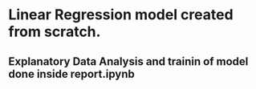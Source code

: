 # Linear Regression model created from scratch.
## Explanatory Data Analysis and trainin of model done inside report.ipynb
